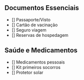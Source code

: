 ## Documentos Essenciais
- [] Passaporte/Visto
- [] Cartão de vacinação
- [] Seguro viagem
- [] Reservas de hospedagem

## Saúde e Medicamentos
- [] Medicamentos pessoais
- [] Kit primeiros socorros
- [] Protetor solar